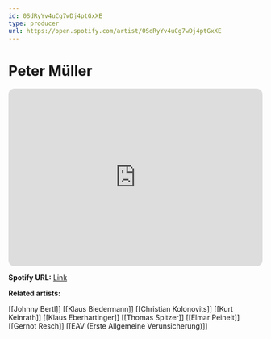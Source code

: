 ```yaml
---
id: 0SdRyYv4uCg7wDj4ptGxXE
type: producer
url: https://open.spotify.com/artist/0SdRyYv4uCg7wDj4ptGxXE
---
```

# Peter Müller

<iframe style="border-radius:12px" src="https://open.spotify.com/embed/artist/0SdRyYv4uCg7wDj4ptGxXE" width="100%" height="352" frameBorder="0" allowfullscreen="" allow="autoplay; clipboard-write; encrypted-media; fullscreen; picture-in-picture" loading="lazy"></iframe>

**Spotify URL:** [Link](https://open.spotify.com/artist/0SdRyYv4uCg7wDj4ptGxXE)

**Related artists:**

[[Johnny Bertl]]
[[Klaus Biedermann]]
[[Christian Kolonovits]]
[[Kurt Keinrath]]
[[Klaus Eberhartinger]]
[[Thomas Spitzer]]
[[Elmar Peinelt]]
[[Gernot Resch]]
[[EAV (Erste Allgemeine Verunsicherung)]]
